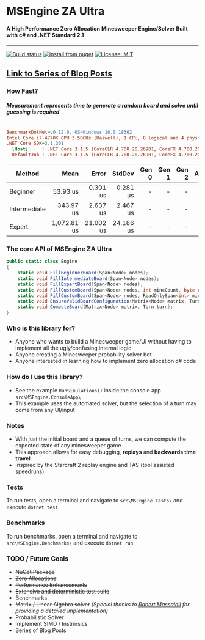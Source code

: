 # MSEngine ZA Ultra
#### A High Performance Zero Allocation Minesweeper Engine/Solver Built with c# and .NET Standard 2.1

---
[![Build status](https://ci.appveyor.com/api/projects/status/github/bradmarder/MSEngine?branch=master&svg=true)](https://ci.appveyor.com/project/bradmarder/msengine)
[![install from nuget](https://img.shields.io/nuget/v/MSEngine.Core.svg?style=flat-square)](https://www.nuget.org/packages/MSEngine.Core)
[![License: MIT](https://img.shields.io/badge/License-MIT-yellow.svg)](https://opensource.org/licenses/MIT)

## [Link to Series of Blog Posts](https://bradmarder.github.io/blog/)

### How Fast?
##### Measurement represents time to generate a random board and solve until guessing is required
``` ini

BenchmarkDotNet=v0.12.0, OS=Windows 10.0.18362
Intel Core i7-4770K CPU 3.50GHz (Haswell), 1 CPU, 8 logical and 4 physical cores
.NET Core SDK=3.1.301
  [Host]     : .NET Core 3.1.5 (CoreCLR 4.700.20.26901, CoreFX 4.700.20.27001), X64 RyuJIT
  DefaultJob : .NET Core 3.1.5 (CoreCLR 4.700.20.26901, CoreFX 4.700.20.27001), X64 RyuJIT


```
|       Method |        Mean |     Error |    StdDev | Gen 0 | Gen 1 | Gen 2 | Allocated |
|------------- |------------:|----------:|----------:|------:|------:|------:|----------:|
|     Beginner |    53.93 us |  0.301 us |  0.281 us |     - |     - |     - |         - |
| Intermediate |   343.97 us |  2.637 us |  2.467 us |     - |     - |     - |         - |
|       Expert | 1,072.81 us | 21.002 us | 24.186 us |     - |     - |     - |         - |

### The core API of MSEngine ZA Ultra
```c#
public static class Engine
{
    static void FillBeginnerBoard(Span<Node> nodes);
    static void FillIntermediateBoard(Span<Node> nodes);
    static void FillExpertBoard(Span<Node> nodes);
    static void FillCustomBoard(Span<Node> nodes, int mineCount, byte columns);
    static void FillCustomBoard(Span<Node> nodes, ReadOnlySpan<int> mines, byte columns);
    static void EnsureValidBoardConfiguration(Matrix<Node> matrix, Turn turn);
    static void ComputeBoard(Matrix<Node> matrix, Turn turn);
}
```

### Who is this library for?
- Anyone who wants to build a Minesweeper game/UI without having to implement all the ugly/confusing internal logic
- Anyone creating a Minesweeper probability solver bot
- Anyone interested in learning how to implement zero allocation c# code

### How do I use this library?
- See the example `RunSimulations()` inside the console app `src\MSEngine.ConsoleApp\` 
- This example uses the automated solver, but the selection of a turn may come from any UI/input

### Notes
- With just the initial board and a queue of turns, we can compute the expected state of any minesweeper game
- This approach allows for easy debugging, **replays** and **backwards time travel**
- Inspired by the Starcraft 2 replay engine and TAS (tool assisted speedruns)

### Tests
To run tests, open a terminal and navigate to `src\MSEngine.Tests\` and execute `dotnet test`

### Benchmarks
To run benchmarks, open a terminal and navigate to `src\MSEngine.Benchmarks\` and execute `dotnet run`

### TODO / Future Goals
- ~~NuGet Package~~
- ~~Zero Allocations~~
- ~~Performance Enhancements~~
- ~~Extensive and deterministic test suite~~
- ~~Benchmarks~~
- ~~Matrix / Linear Algebra solver~~ *(Special thanks to [Robert Massaioli](https://massaioli.wordpress.com/2013/01/12/solving-minesweeper-with-matricies/) for providing a detailed implementation)*
- Probabilistic Solver
- Implement SIMD / Instrinsics
- Series of Blog Posts